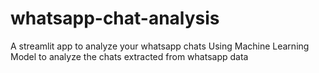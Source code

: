 # whatsapp-chat-analysis
A streamlit app to analyze your whatsapp chats
Using Machine Learning Model to analyze the chats extracted from whatsapp data
